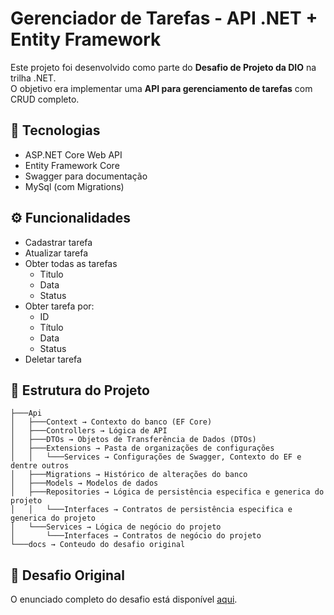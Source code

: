 # Gerenciador de Tarefas - API .NET + Entity Framework

Este projeto foi desenvolvido como parte do **Desafio de Projeto da DIO** na trilha .NET.  
O objetivo era implementar uma **API para gerenciamento de tarefas** com CRUD completo.

## 🚀 Tecnologias
- ASP.NET Core Web API
- Entity Framework Core
- Swagger para documentação
- MySql (com Migrations)

## ⚙️ Funcionalidades
- Cadastrar tarefa
- Atualizar tarefa
- Obter todas as tarefas
  - Titulo
  - Data
  - Status
- Obter tarefa por:
  - ID
  - Título
  - Data
  - Status
- Deletar tarefa

## 📂 Estrutura do Projeto
```
├───Api
│   ├───Context → Contexto do banco (EF Core)
│   ├───Controllers → Lógica de API
│   ├───DTOs → Objetos de Transferência de Dados (DTOs)
│   ├───Extensions → Pasta de organizações de configurações
│   │   └───Services → Configurações de Swagger, Contexto do EF e dentre outros
│   ├───Migrations → Histórico de alterações do banco
│   ├───Models → Modelos de dados
│   ├───Repositories → Lógica de persistência especifica e generica do projeto
│   │   └───Interfaces → Contratos de persistência especifica e generica do projeto
│   └───Services → Lógica de negócio do projeto
│       └───Interfaces → Contratos de negócio do projeto
└───docs → Conteudo do desafio original
```

## 📜 Desafio Original
O enunciado completo do desafio está disponível [aqui](./docs/README-DESAFIO.md).
